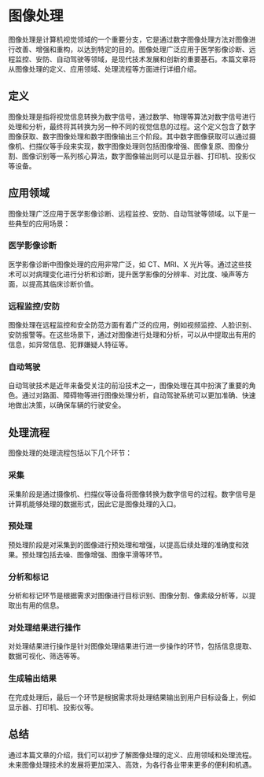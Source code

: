 # 图像处理
图像处理是计算机视觉领域的一个重要分支，它是通过数字图像处理方法对图像进行改善、增强和重构，以达到特定的目的。图像处理广泛应用于医学影像诊断、远程监控、安防、自动驾驶等领域，是现代技术发展和创新的重要基石。本篇文章将从图像处理的定义、应用领域、处理流程等方面进行详细介绍。

## 定义
图像处理是指将视觉信息转换为数字信号，通过数学、物理等算法对数字信号进行处理和分析，最终将其转换为另一种不同的视觉信息的过程。这个定义包含了数字图像获取、数字图像处理和数字图像输出三个阶段。其中数字图像获取可以通过摄像机、扫描仪等手段来实现，数字图像处理则包括图像增强、图像复原、图像分割、图像识别等一系列核心算法，数字图像输出则可以是显示器、打印机、投影仪等设备。

## 应用领域
图像处理广泛应用于医学影像诊断、远程监控、安防、自动驾驶等领域。以下是一些典型的应用场景：

### 医学影像诊断
医学影像诊断中图像处理的应用非常广泛，如 CT、MRI、X 光片等。通过这些技术可以对病理变化进行分析和诊断，提升医学影像的分辨率、对比度、噪声等方面，以提高其临床诊断价值。

### 远程监控/安防
图像处理在远程监控和安全防范方面有着广泛的应用，例如视频监控、人脸识别、安防报警等。在这些场景下，通过对图像进行处理和分析，可以从中提取出有用的信息，如异常信息、犯罪嫌疑人特征等。

### 自动驾驶
自动驾驶技术是近年来备受关注的前沿技术之一，图像处理在其中扮演了重要的角色。通过对路面、障碍物等进行图像处理分析，自动驾驶系统可以更加准确、快速地做出决策，以确保车辆的行驶安全。

## 处理流程
图像处理的处理流程包括以下几个环节：

### 采集
采集阶段是通过摄像机、扫描仪等设备将图像转换为数字信号的过程。数字信号是计算机能够处理的数据形式，因此它是图像处理的入口。

### 预处理
预处理阶段是对采集到的图像进行预处理和增强，以提高后续处理的准确度和效果。预处理包括去噪、图像增强、图像平滑等环节。

### 分析和标记
分析和标记环节是根据需求对图像进行目标识别、图像分割、像素级分析等，以提取出有用的信息。

### 对处理结果进行操作
对处理结果进行操作是针对图像处理结果进行进一步操作的环节，包括信息提取、数据可视化、筛选等等。

### 生成输出结果
在完成处理后，最后一个环节是根据需求将处理结果输出到用户目标设备上，例如显示器、打印机、投影仪等。

## 总结
通过本篇文章的介绍，我们可以初步了解图像处理的定义、应用领域和处理流程。未来图像处理技术的发展将更加深入、高效，为各行各业带来更多的便利和机遇。